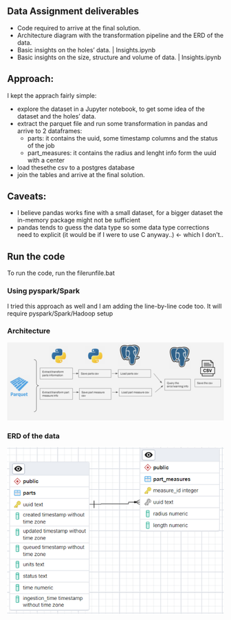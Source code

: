 ## Data Assignment deliverables

- Code required to arrive at the final solution. 
- Architecture diagram with the transformation pipeline and the ERD of the data.
- Basic insights on the holes’ data. | Insights.ipynb
- Basic insights on the size, structure and volume of data. | Insights.ipynb

## Approach:
I kept the apprach fairly simple:
- explore the dataset in a Jupyter notebook, to get some idea of the dataset and the holes’ data.
- extract the parquet file and run some transformation in pandas and arrive to 2 dataframes:
    - parts: it contains the uuid, some timestamp columns and the status of the job
    - part_measures: it contains the radius and lenght info form the uuid with a center
- load thesethe csv to a postgres database
- join the tables and arrive at the final solution. 



## Caveats:
- I believe pandas works fine with a small dataset, for a bigger dataset the in-memory package might not be sufficient
- pandas tends to guess the data type so some data type corrections need to explicit (it would be if I were to use C anyway..) <- which I don't..

## Run the code
To run the code, run the filerunfile.bat

### Using pyspark/Spark
I tried this approach as well and I am adding the line-by-line code too. It will require pyspark/Spark/Hadoop setup

### Architecture
![alt text](https://github.com/annaduring/AB_hubs_data_2023/blob/main/architecture.PNG?raw=true)

### ERD of the data
![alt text](https://github.com/annaduring/AB_hubs_data_2023/blob/main/ab_ERD_hubs.png?raw=true)


